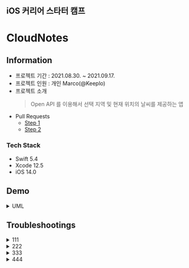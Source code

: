 ## iOS 커리어 스타터 캠프

# CloudNotes
## Information
* 프로젝트 기간 : 2021.08.30. ~ 2021.09.17.
* 프로젝트 인원 : 개인 Marco(@Keeplo)
* 프로젝트 소개 
    > Open API 를 이용해서 선택 지역 및 현재 위치의 날씨를 제공하는 앱
* Pull Requests
    * [Step 1](https://github.com/yagom-academy/ios-cloud-notes/pull/50)  
    * [Step 2](https://github.com/yagom-academy/ios-cloud-notes/pull/63)

### Tech Stack
* Swift 5.4
* Xcode 12.5
* iOS 14.0

## Demo
<details><summary>UML</summary><div markdown="1">
    

</div></details>

## Troubleshootings
<details><summary> 111 </summary><div markdown="1">

1111
</div></details>
<details><summary> 222 </summary><div markdown="1">
    
2222
</div></details>
<details><summary> 333 </summary><div markdown="1">

3333
</div></details>
<details><summary> 444 </summary><div markdown="1">

444
</div></details>
<br>
